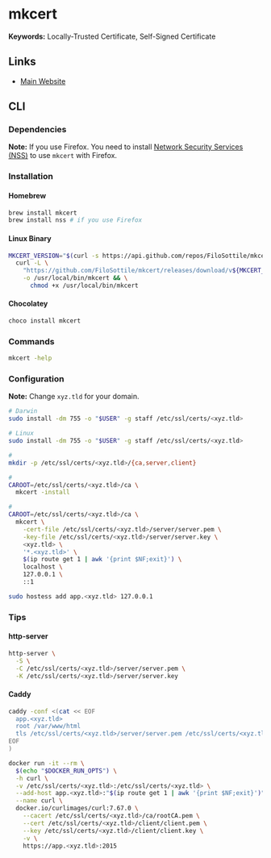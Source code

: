 # mkcert

**Keywords:** Locally-Trusted Certificate, Self-Signed Certificate

## Links

- [Main Website](https://github.com/FiloSottile/mkcert)

## CLI

### Dependencies

**Note:** If you use Firefox. You need to install [Network Security Services (NSS)](/nss.md) to use `mkcert` with Firefox.

### Installation

#### Homebrew

```sh
brew install mkcert
brew install nss # if you use Firefox
```

#### Linux Binary

```sh
MKCERT_VERSION="$(curl -s https://api.github.com/repos/FiloSottile/mkcert/releases/latest | grep tag_name | cut -d '"' -f 4 | tr -d 'v')"; \
  curl -L \
    "https://github.com/FiloSottile/mkcert/releases/download/v${MKCERT_VERSION}/mkcert-v${MKCERT_VERSION}-linux-amd64" \
    -o /usr/local/bin/mkcert && \
      chmod +x /usr/local/bin/mkcert
```

#### Chocolatey

```sh
choco install mkcert
```

### Commands

```sh
mkcert -help
```

### Configuration

**Note:** Change `xyz.tld` for your domain.

```sh
# Darwin
sudo install -dm 755 -o "$USER" -g staff /etc/ssl/certs/<xyz.tld>

# Linux
sudo install -dm 755 -o "$USER" -g staff /etc/ssl/certs/<xyz.tld>

#
mkdir -p /etc/ssl/certs/<xyz.tld>/{ca,server,client}

#
CAROOT=/etc/ssl/certs/<xyz.tld>/ca \
  mkcert -install

#
CAROOT=/etc/ssl/certs/<xyz.tld>/ca \
  mkcert \
    -cert-file /etc/ssl/certs/<xyz.tld>/server/server.pem \
    -key-file /etc/ssl/certs/<xyz.tld>/server/server.key \
    <xyz.tld> \
    '*.<xyz.tld>' \
    $(ip route get 1 | awk '{print $NF;exit}') \
    localhost \
    127.0.0.1 \
    ::1
```

```sh
sudo hostess add app.<xyz.tld> 127.0.0.1
```

### Tips

#### http-server

```sh
http-server \
  -S \
  -C /etc/ssl/certs/<xyz.tld>/server/server.pem \
  -K /etc/ssl/certs/<xyz.tld>/server/server.key
```

<!-- #### mitmproxy

```sh
mitmdump \
  -p 443 \
  --mode reverse:http://127.0.0.1:8000 \
  --no-http2 \
  --certs /etc/ssl/certs/<xyz.tld>/server/server.pem
``` -->

#### Caddy

```sh
caddy -conf <(cat << EOF
  app.<xyz.tld>
  root /var/www/html
  tls /etc/ssl/certs/<xyz.tld>/server/server.pem /etc/ssl/certs/<xyz.tld>/server/server.key
EOF
)
```

```sh
docker run -it --rm \
  $(echo "$DOCKER_RUN_OPTS") \
  -h curl \
  -v /etc/ssl/certs/<xyz.tld>:/etc/ssl/certs/<xyz.tld> \
  --add-host app.<xyz.tld>:"$(ip route get 1 | awk '{print $NF;exit}')" \
  --name curl \
  docker.io/curlimages/curl:7.67.0 \
    --cacert /etc/ssl/certs/<xyz.tld>/ca/rootCA.pem \
    --cert /etc/ssl/certs/<xyz.tld>/client/client.pem \
    --key /etc/ssl/certs/<xyz.tld>/client/client.key \
    -v \
    https://app.<xyz.tld>:2015
```
